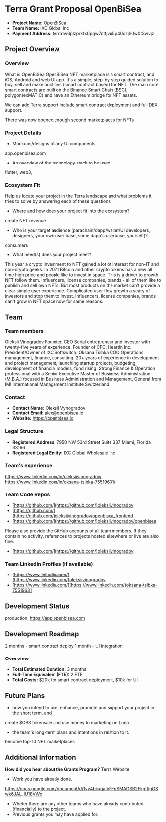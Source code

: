# Terra Grant Proposal OpenBiSea


- **Project Name:** OpenBiSea
- **Team Name:** IXC Global Inc
- **Payment Address:** terra1w6plzprkfx0pqw7nttjvu5p40czjh0w0t3wvjz


## Project Overview

### Overview

What is OpenBiSea
OpenBiSea NFT marketplace is a smart contract, and iOS, Android and web UI app. It's a simple, step-by-step guided solution to buy, sell and make auctions (smart contract based) for NFT. The main core smart contracts are built on the Binance Smart Chain (BSC), polygon(exMATIC) and have an Ethereum bridge for NFT assets.

We can add Terra support include smart contract deployment and full DEX support.

There was now opened enough second marketplaces for NFTs

### Project Details

- Mockups/designs of any UI components

app.openbisea.com

- An overview of the technology stack to be used

flutter, web3, 

### Ecosystem Fit

Help us locate your project in the Terra landscape and what problems it tries to solve by answering each of these questions:

- Where and how does your project fit into the ecosystem?

create NFT revenue

- Who is your target audience (parachain/dapp/wallet/UI developers, designers, your own user base, some dapp's userbase, yourself)?

consumers

- What need(s) does your project meet?

This year a crypto investment to NFT gained a lot of interest for non-IT and non-crypto geeks. In 2021 Bitcoin and other crypto tokens has a new all time high price and people like to invest in space. This is a driver to growth NFT follow them.
Influencers, license companies, brands - all of them like to publish and sell own NFTs.
But most products on the market can’t provide a clear simple user experience. Complicated user flow growth a scary of investors and stop them to invest. Influencers, license companies, brands can't grow in NFT space now for same reasons.

## Team

### Team members

Oleksii Vinogradov
Founder, CEO
Serial entrepreneur and investor with twenty-five years of experience. Founder of CFC, Heartln Inc. President/Owner of IXC Softswitch.
Oksana Tsibka
COO
Operations management, finance, consulting. 20+ years of experience in development and project management, launching startup projects, budgeting, development of financial models, fund rising.
Strong Finance & Operation professional with a Senior Executive Master of Business Administration (M.B.A.) focused in Business Administration and Management, General from IMI International Management Institute Switzerland.

### Contact

- **Contact Name:** Oleksii Vynogradov
- **Contact Email:** alex@openbisea.io
- **Website:** https://openbisea.io

### Legal Structure

- **Registered Address:** 7950 NW 53rd Street Suite 337 Miami, Florida 33166
- **Registered Legal Entity:** IXC Global Wholesale Inc

### Team's experience

https://www.linkedin.com/in/oleksiivinogradov/
https://www.linkedin.com/in/oksana-tsibka-75519631/

### Team Code Repos

- [https://github.com/](https://github.com/)oleksiivinogradov
- [https://github.com/](https://github.com/)oleksiivinogradov/openbisea_frontend
- [https://github.com/](https://github.com/)oleksiivinogradov/openbisea

Please also provide the GitHub accounts of all team members. If they contain no activity, references to projects hosted elsewhere or live are also fine.

- [https://github.com/](https://github.com/)oleksiivinogradov

### Team LinkedIn Profiles (if available)

- [https://www.linkedin.com/](https://www.linkedin.com/)oleksiivinogradov
- [https://www.linkedin.com/](https://www.linkedin.com/)oksana-tsibka-75519631

## Development Status

production, https://app.openbisea.com

## Development Roadmap

2 months - smart contract deploy
1 month - UI integration

### Overview

- **Total Estimated Duration:** 3 months
- **Full-Time Equivalent (FTE):** 2 FTE
- **Total Costs:** $20k for smart contract deployment, $10k for UI

## Future Plans

- how you intend to use, enhance, promote and support your project in the short term, and

create $OBS tokensale and use money to marketing on Luna

- the team's long-term plans and intentions in relation to it.

become top-10 NFT marketplaces

## Additional Information

**How did you hear about the Grants Program?** Terra Website 

- Work you have already done.

https://docs.google.com/document/d/1vy4bkxqaIbFFpSMAGSB2FkgftjgGSwk6JAL_lU18VWo

- Wheter there are any other teams who have already contributed (financially) to the project.
- Previous grants you may have applied for.
